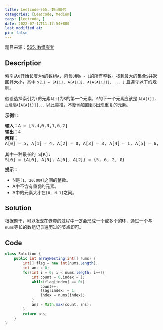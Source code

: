 ```yaml
---
title: Leetcode-565. 数组嵌套
categories: [Leetcode, Medium]
tags: [leetcode, ]
date: 2022-07-17T11:17:54+800
last_modified_at: 
pin: false
---
```


题目来源：[565. 数组嵌套](https://leetcode.cn/problems/array-nesting/)

## Description

索引从`0`开始长度为`N`的数组`A`，包含`0`到`N - 1`的所有整数。找到最大的集合`S`并返回其大小，其中 `S[i] = {A[i], A[A[i]], A[A[A[i]]], ... }` 且遵守以下的规则。

假设选择索引为`i`的元素`A[i]`为`S`的第一个元素，`S`的下一个元素应该是 `A[A[i]]，之后是A[A[A[i]]]...` 以此类推，不断添加直到`S`出现重复的元素。


**示例1：**

<pre>
<strong>输入：</strong>A = [5,4,0,3,1,6,2]
<strong>输出：</strong>4
<strong>解释：</strong>
A[0] = 5, A[1] = 4, A[2] = 0, A[3] = 3, A[4] = 1, A[5] = 6, A[6] = 2.

其中一种最长的 S[K]:
S[0] = {A[0], A[5], A[6], A[2]} = {5, 6, 2, 0}
</pre>


**提示：**

- N是`[1, 20,000]`之间的整数。
- A中不含有重复的元素。
- A中的元素大小在`[0, N-1]`之间。


## Solution

根据题干，可以发现在嵌套的过程中一定会形成一个或多个的环，通过一个与`nums`等长的数组记录遍历过的节点即可。


## Code
```java
class Solution {
    public int arrayNesting(int[] nums) {
        int[] flag = new int[nums.length];
        int ans = 0;
        for(int i = 0; i < nums.length; i++){
            int count = 0,index = i;
            while(flag[index] == 0){
                count++;
                flag[index] = 1;
                index = nums[index];
            }
            ans = Math.max(count, ans);
        }
        return ans;
    }
}
```
